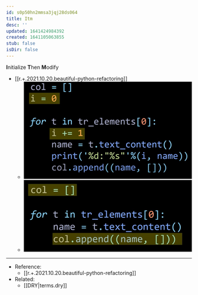 ```yaml
---
id: s0p50hn2mmsa3jqj28ds064
title: Itm
desc: ''
updated: 1641424984392
created: 1641105063855
stub: false
isDir: false
---
```



**I**nitialize **T**hen **M**odify

- [[r.+.2021.10.20.beautiful-python-refactoring]]
  - ![alt](assets/images/Pasted_image_20211020110715.png)
  - ![alt](assets/images/Pasted_image_20211020110728.png)

---

- Reference:
  - [[r.+.2021.10.20.beautiful-python-refactoring]]
- Related:
  - [[DRY|terms.dry]]

